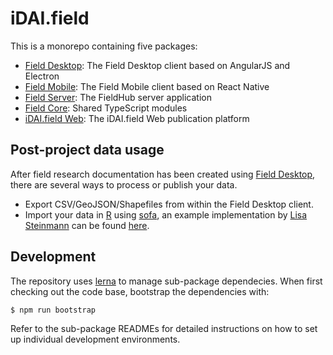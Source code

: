 # iDAI.field

This is a monorepo containing five packages:

* [Field Desktop](desktop): The Field Desktop client based on AngularJS and Electron
* [Field Mobile](mobile): The Field Mobile client based on React Native
* [Field Server](server): The FieldHub server application
* [Field Core](core): Shared TypeScript modules
* [iDAI.field Web](web): The iDAI.field Web publication platform

## Post-project data usage

After field research documentation has been created using [Field Desktop](desktop), there are several ways to process or publish your data.
* Export CSV/GeoJSON/Shapefiles from within the Field Desktop client.
* Import your data in [R](https://www.r-project.org) using [sofa](https://github.com/ropensci/sofa), an example implementation by [Lisa Steinmann](https://orcid.org/0000-0002-2215-1243) can be found [here](https://github.com/lsteinmann/idaifieldR).

## Development

The repository uses [lerna](https://github.com/lerna/lerna) to manage sub-package dependecies.
When first checking out the code base, bootstrap the dependencies with:

    $ npm run bootstrap

Refer to the sub-package READMEs for detailed instructions on how to set up individual
development environments.

